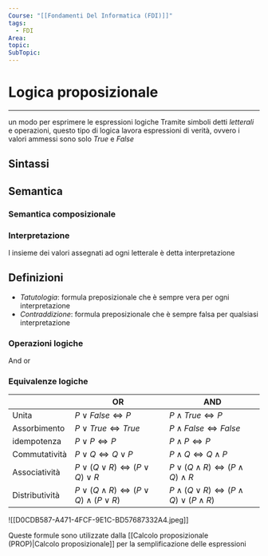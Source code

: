 ```yaml
---
Course: "[[Fondamenti Del Informatica (FDI)]]"
tags:
  - FDI
Area: 
topic: 
SubTopic:
---
```


# Logica proposizionale
---
un modo per esprimere le espressioni logiche Tramite simboli detti _letterali_ e operazioni, questo tipo di logica lavora espressioni di verità, ovvero i valori ammessi sono solo _True_ e _False_

## Sintassi


## Semantica

### Semantica composizionale

### Interpretazione
l insieme dei valori assegnati ad ogni letterale è detta interpretazione 


## Definizioni
- _Tatutologia_: formula preposizionale che è sempre vera per ogni interpretazione
- _Contraddizione_:  formula preposizionale che è sempre falsa per qualsiasi interpretazione

### Operazioni logiche
And
or

### Equivalenze logiche 
|                      | OR                      | AND              |
| -------------- | -----------------  | -------------- |
| Unita            | $P \lor False \iff P$| $P \land True \iff P$|
| Assorbimento  | $P \lor True \iff True$|$P \land False \iff False$|
| idempotenza    | $P \lor P\iff P$  | $P \land P\iff P$   |
| Commutatività  | $P \lor Q \iff Q \lor P$| $P \land Q \iff Q \land P$  |
| Associatività   | $P \lor (Q \lor R) \iff (P \lor Q) \lor R$           | $P \lor (Q \land R) \iff (P \land Q) \land R$ |
| Distributività | $P \lor (Q \land R) \iff (P \lor Q) \land (P \lor R)$ | $P \land (Q \lor R) \iff (P \land Q) \lor (P \land R)$|


![[D0CDB587-A471-4FCF-9E1C-BD57687332A4.jpeg]]

Queste formule sono utilizzate dalla [[Calcolo proposizionale (PROP)|Calcolo proposizionale]] per la semplificazione delle espressioni


